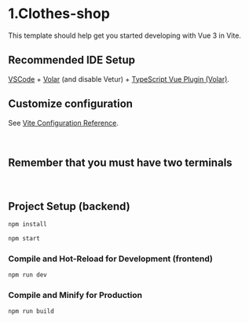# 1.Clothes-shop

This template should help get you started developing with Vue 3 in Vite.

## Recommended IDE Setup

[VSCode](https://code.visualstudio.com/) + [Volar](https://marketplace.visualstudio.com/items?itemName=Vue.volar) (and disable Vetur) + [TypeScript Vue Plugin (Volar)](https://marketplace.visualstudio.com/items?itemName=Vue.vscode-typescript-vue-plugin).

## Customize configuration

See [Vite Configuration Reference](https://vitejs.dev/config/).

<br/>

## Remember that you must have two terminals

<br/>

## Project Setup (backend)

```sh
npm install
```
```sh
npm start
```

### Compile and Hot-Reload for Development (frontend)

```sh
npm run dev
```

### Compile and Minify for Production

```sh
npm run build
```
